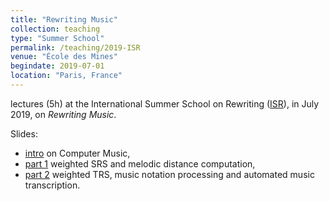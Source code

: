 ```yaml
---
title: "Rewriting Music"
collection: teaching
type: "Summer School"
permalink: /teaching/2019-ISR
venue: "École des Mines"
begindate: 2019-07-01
location: "Paris, France"
---
```


lectures (5h) at the International Summer School on Rewriting
([ISR](https://isr2019.inria.fr)), in July 2019, on *Rewriting Music*. 

Slides:
-  [intro](files/ISR19RewritingMusic-part0.pdf) on Computer Music, 
-  [part 1](files/ISR19RewritingMusic-part1.pdf) weighted SRS and melodic distance computation, 
-  [part 2](files/ISR19RewritingMusic-part2.pdf) weighted TRS, music notation processing and automated music transcription.

